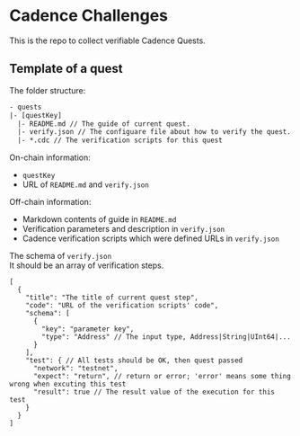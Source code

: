 # Cadence Challenges

This is the repo to collect verifiable Cadence Quests.

## Template of a quest

The folder structure:

```txt
- quests
|- [questKey]
  |- README.md // The guide of current quest.
  |- verify.json // The configuare file about how to verify the quest.
  |- *.cdc // The verification scripts for this quest
```

On-chain information:

- `questKey`
- URL of `README.md` and `verify.json`

Off-chain information:

- Markdown contents of guide in `README.md`
- Verification parameters and description in `verify.json`
- Cadence verification scripts which were defined URLs in `verify.json`

The schema of `verify.json`  
It should be an array of verification steps.

```jsonc
[
  {
    "title": "The title of current quest step",
    "code": "URL of the verification scripts' code",
    "schema": [
      {
        "key": "parameter key",
        "type": "Address" // The input type, Address|String|UInt64|...
      }
    ],
    "test": { // All tests should be OK, then quest passed
      "network": "testnet",
      "expect": "return", // return or error; 'error' means some thing wrong when excuting this test
      "result": true // The result value of the execution for this test
    }
  }
]
```
